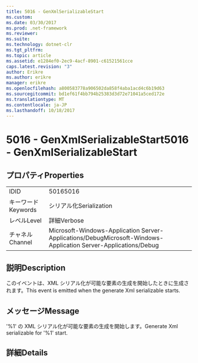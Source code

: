```yaml
---
title: 5016 - GenXmlSerializableStart
ms.custom: 
ms.date: 03/30/2017
ms.prod: .net-framework
ms.reviewer: 
ms.suite: 
ms.technology: dotnet-clr
ms.tgt_pltfrm: 
ms.topic: article
ms.assetid: e1284ef0-2ec9-4acf-8901-c61521561cce
caps.latest.revision: "3"
author: Erikre
ms.author: erikre
manager: erikre
ms.openlocfilehash: a800583778a906502da858f4aba1acd4c6b19d63
ms.sourcegitcommit: bd1ef61f4bb794b25383d3d72e71041a5ced172e
ms.translationtype: MT
ms.contentlocale: ja-JP
ms.lasthandoff: 10/18/2017
---
```

# <a name="5016---genxmlserializablestart"></a><span data-ttu-id="6260a-102">5016 - GenXmlSerializableStart</span><span class="sxs-lookup"><span data-stu-id="6260a-102">5016 - GenXmlSerializableStart</span></span>
## <a name="properties"></a><span data-ttu-id="6260a-103">プロパティ</span><span class="sxs-lookup"><span data-stu-id="6260a-103">Properties</span></span>  
  
|||  
|-|-|  
|<span data-ttu-id="6260a-104">ID</span><span class="sxs-lookup"><span data-stu-id="6260a-104">ID</span></span>|<span data-ttu-id="6260a-105">5016</span><span class="sxs-lookup"><span data-stu-id="6260a-105">5016</span></span>|  
|<span data-ttu-id="6260a-106">キーワード</span><span class="sxs-lookup"><span data-stu-id="6260a-106">Keywords</span></span>|<span data-ttu-id="6260a-107">シリアル化</span><span class="sxs-lookup"><span data-stu-id="6260a-107">Serialization</span></span>|  
|<span data-ttu-id="6260a-108">レベル</span><span class="sxs-lookup"><span data-stu-id="6260a-108">Level</span></span>|<span data-ttu-id="6260a-109">詳細</span><span class="sxs-lookup"><span data-stu-id="6260a-109">Verbose</span></span>|  
|<span data-ttu-id="6260a-110">チャネル</span><span class="sxs-lookup"><span data-stu-id="6260a-110">Channel</span></span>|<span data-ttu-id="6260a-111">Microsoft-Windows-Application Server-Applications/Debug</span><span class="sxs-lookup"><span data-stu-id="6260a-111">Microsoft-Windows-Application Server-Applications/Debug</span></span>|  
  
## <a name="description"></a><span data-ttu-id="6260a-112">説明</span><span class="sxs-lookup"><span data-stu-id="6260a-112">Description</span></span>  
 <span data-ttu-id="6260a-113">このイベントは、XML シリアル化が可能な要素の生成を開始したときに生成されます。</span><span class="sxs-lookup"><span data-stu-id="6260a-113">This event is emitted when the generate Xml serializable starts.</span></span>  
  
## <a name="message"></a><span data-ttu-id="6260a-114">メッセージ</span><span class="sxs-lookup"><span data-stu-id="6260a-114">Message</span></span>  
 <span data-ttu-id="6260a-115">'%1' の XML シリアル化が可能な要素の生成を開始します。</span><span class="sxs-lookup"><span data-stu-id="6260a-115">Generate Xml serializable for '%1' start.</span></span>  
  
## <a name="details"></a><span data-ttu-id="6260a-116">詳細</span><span class="sxs-lookup"><span data-stu-id="6260a-116">Details</span></span>
